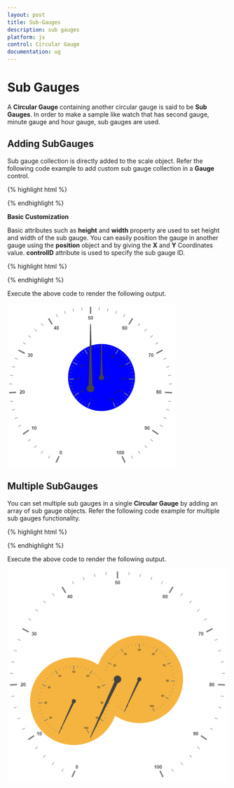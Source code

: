 ```yaml
---
layout: post
title: Sub-Gauges
description: sub gauges
platform: js
control: Circular Gauge
documentation: ug
---
```


# Sub Gauges

A **Circular Gauge** containing another circular gauge is said to be **Sub Gauges**. In order to make a sample like watch that has second gauge, minute gauge and hour gauge, sub gauges are used.

## Adding SubGauges

Sub gauge collection is directly added to the scale object. Refer the following code example to add custom sub gauge collection in a **Gauge** control.

{% highlight html %}

<html xmlns="http://www.w3.org/1999/xhtml" lang="en" ng-app="CircularGaugeApp">
    <head>
        <title>Essential Studio for AngularJS: CircularGauge</title>
        <!--CSS and Script file References -->
    </head>
    <body ng-controller="CircularGaugeCtrl">
    <div id="Gauge1">
        <div id="circularframe">
                <ej-circulargauge >
                <e-scales>
                <e-scale   e-showSubGauges="true" >
                <e-subgauges>
                <e-subgauge e-gaugeid="Gauge1"></e-subgauge>
                </e-subgauges>
                </e-scale>
                <e-scales> 
                </ej-circulargauge>
        </div>
        </div>
         <script >
        angular.module('CircularGaugeApp', ['ejangular'])
       .controller('CircularGaugeCtrl', function ($scope) {
         });
    </script>
    </body>
</html>


{% endhighlight %}

**Basic Customization**

Basic attributes such as **height** and **width** property are used to set height and width of the sub gauge. You can easily position the gauge in another gauge using the **position** object and by giving the **X** and **Y** Coordinates value. **controlID** attribute is used to specify the sub gauge ID.

{% highlight html %}

<html xmlns="http://www.w3.org/1999/xhtml" lang="en" ng-app="CircularGaugeApp">
    <head>
        <title>Essential Studio for AngularJS: CircularGauge</title>
        <!--CSS and Script file References -->
    </head>
    <body ng-controller="CircularGaugeCtrl">
     <div id="Gauge1">
                <ej-circulargauge e-backgroundcolor="blue" e-value="50" e-radius="110">
                    <e-scales>
                        <e-scale e-radius="110">
                        </e-scale>
                        <e-scales>
                </ej-circulargauge>
                </div>
                <div id="circularframe">
                    <ej-circulargauge e-height="500" e-width="500" e-value="50">
                        <e-scales>
                            <e-scale e-showsubgauges="true" e-radius="190">
                                <e-subgauges>
                                    <e-subgauge e-controlid="Gauge1" e-height="250" e-width="250" e-position-x="150" e-position-y="100"></e-subgauge>
                                </e-subgauges>
                            </e-scale>
                            <e-scales>
                    </ej-circulargauge>
                </div>
               <script type="text/javascript">
                angular.module('CircularGaugeApp', ['ejangular'])
                  .controller('CircularGaugeCtrl', function ($scope) {
                    });
            </script>
        </body>
</html>



{% endhighlight %}



Execute the above code to render the following output.

![](Sub-Gauges_images/Sub-Gauges_img1.png)

## Multiple SubGauges

You can set multiple sub gauges in a single **Circular Gauge** by adding an array of sub gauge objects. Refer the following code example for multiple sub gauges functionality.


{% highlight html %}

<html xmlns="http://www.w3.org/1999/xhtml" lang="en" ng-app="CircularGaugeApp">
    <head>
        <title>Essential Studio for AngularJS: CircularGauge</title>
        <!--CSS and Script file References -->
    </head>
    <body ng-controller="CircularGaugeCtrl">
     <div id="SubGauge1">
                <ej-circulargauge e-backgroundcolor="#f5b43f">
                    <e-scales>
                        <e-scale e-radius="150">
                        </e-scale>
                        <e-scales>
                </ej-circulargauge>
                </div>
                <div id="SubGauge2">
                <ej-circulargauge e-backgroundcolor="#f5b43f">
                    <e-scales>
                        <e-scale e-radius="150">
                        </e-scale>
                        <e-scales>
                </ej-circulargauge>
                </div>
                <div id="circularframe">
                    <ej-circulargauge e-height="500" e-width="500" >
                        <e-scales>
                            <e-scale e-showsubgauges="true" e-radius="250">
                                <e-subgauges>
                                    <e-subgauge e-controlid="SubGauge1" e-height="200" e-width="200" e-position-x="200" e-position-y="150"></e-subgauge>
                                </e-subgauges>
                                <e-subgauges>
                                    <e-subgauge e-controlid="SubGauge2" e-height="200" e-width="200" e-position-x="50" e-position-y="200"></e-subgauge>
                                </e-subgauges>
                            </e-scale>
                            <e-scales>
                    </ej-circulargauge>
                </div>
               <script type="text/javascript">
                angular.module('CircularGaugeApp', ['ejangular'])
                  .controller('CircularGaugeCtrl', function ($scope) {
                    });
            </script>
        </body>
</html>

{% endhighlight %}



Execute the above code to render the following output.

![](Sub-Gauges_images/Sub-Gauges_img2.png)

